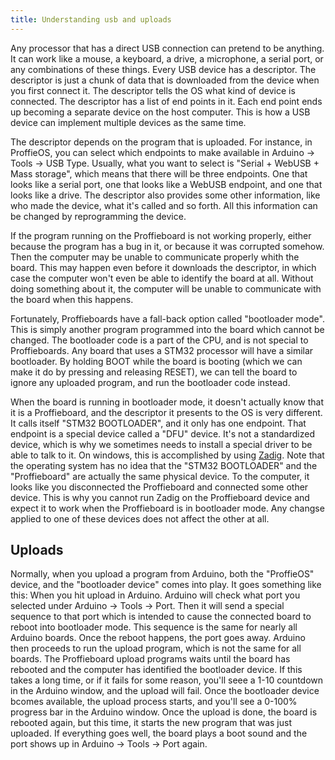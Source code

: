 ```yaml
---
title: Understanding usb and uploads
---
```


Any processor that has a direct USB connection can pretend to be anything. It can work like a mouse, a keyboard, a drive, a microphone, a serial port, or any combinations of these things. Every USB device has a descriptor. The descriptor is just a chunk of data that is downloaded from the device when you first connect it. The descriptor tells the OS what kind of device is connected. The descriptor has a list of end points in it. Each end point ends up becoming a separate device on the host computer. This is how a USB device can implement multiple devices as the same time.

The descriptor depends on the program that is uploaded. For instance, in ProffieOS, you can select which endpoints to make available in Arduino -> Tools -> USB Type.  Usually, what you want to select is "Serial + WebUSB + Mass storage", which means that there will be three endpoints. One that looks like a serial port, one that looks like a WebUSB endpoint, and one that looks like a drive. The descriptor also provides some other information, like who made the device, what it's called and so forth. All this information can be changed by reprogramming the device.

If the program running on the Proffieboard is not working properly, either because the program has a bug in it, or because it was corrupted somehow. Then the computer may be unable to communicate properly whith the board. This may happen even before it downloads the descriptor, in which case the computer won't even be able to identify the board at all. Without doing something about it, the computer will be unable to communicate with the board when this happens.

Fortunately, Proffieboards have a fall-back option called "bootloader mode". This is simply another program programmed into the board which cannot be changed. The bootloader code is a part of the CPU, and is not special to Proffieboards. Any board that uses a STM32 processor will have a similar bootloader. By holding BOOT while the board is booting (which we can make it do by pressing and releasing RESET), we can tell the board to ignore any uploaded program, and run the bootloader code instead.

When the board is running in bootloader mode, it doesn't actually know that it is a Proffieboard, and the descriptor it presents to the OS is very different. It calls itself "STM32  BOOTLOADER", and it only has one endpoint. That endpoint is a special device called a "DFU" device. It's not a standardized device, which is why we sometimes needs to install a special driver to be able to talk to it. On windows, this is accomplished by using [Zadig](/tools/zadig.html).  Note that the operating system has no idea that the "STM32  BOOTLOADER" and the "Proffieboard" are actually the same physical device. To the computer, it looks like you disconnected the Proffieboard and connected some other device. This is why you cannot run Zadig on the Proffieboard device and expect it to work when the Proffieboard is in bootloader mode. Any changse applied to one of these devices does not affect the other at all.

## Uploads

Normally, when you upload a program from Arduino, both the "ProffieOS" device, and the "bootloader device" comes into play. It goes something like this: When you hit upload in Arduino. Arduino will check what port you selected under Arduino -> Tools -> Port. Then it will send a special sequence to that port which is intended to cause the connected board to reboot into bootloader mode. This sequence is the same for nearly all Arduino boards. Once the reboot happens, the port goes away. Arduino then proceeds to run the upload program, which is not the same for all boards. The Proffieboard upload programs waits until the board has rebooted and the computer has identified the bootloader device. If this takes a long time, or if it fails for some reason, you'll seee a 1-10 countdown in the Arduino window, and the upload will fail. Once the bootloader device bcomes available, the upload process starts, and you'll see a 0-100% progress bar in the Arduino window. Once the upload is done, the board is rebooted again, but this time, it starts the new program that was just uploaded. If everything goes well, the board plays a boot sound and the port shows up in Arduino -> Tools -> Port again.
